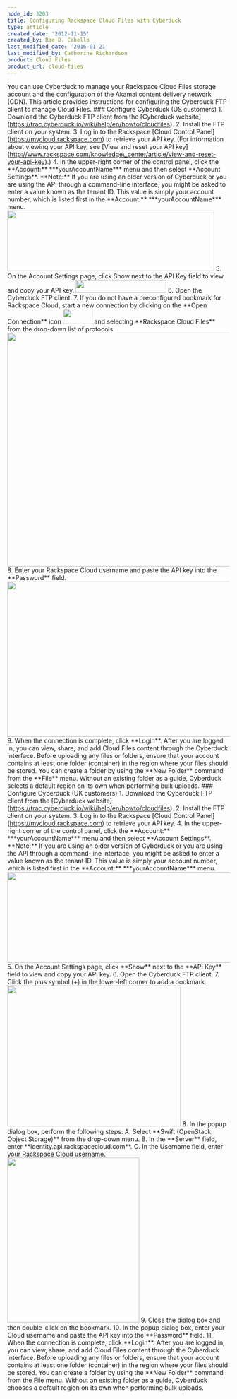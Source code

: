 ```yaml
---
node_id: 3203
title: Configuring Rackspace Cloud Files with Cyberduck
type: article
created_date: '2012-11-15'
created_by: Rae D. Cabello
last_modified_date: '2016-01-21'
last_modified_by: Catherine Richardson
product: Cloud Files
product_url: cloud-files
---
```


You can use Cyberduck to manage your Rackspace Cloud Files storage
account and the configuration of the Akamai content delivery network
(CDN). This article provides instructions for configuring the Cyberduck
FTP client to manage Cloud Files. \#\#\# Configure Cyberduck (US
customers) 1. Download the Cyberduck FTP client from the \[Cyberduck
website\](https://trac.cyberduck.io/wiki/help/en/howto/cloudfiles). 2.
Install the FTP client on your system. 3. Log in to the Rackspace
\[Cloud Control Panel\](https://mycloud.rackspace.com) to retrieve your
API key. (For information about viewing your API key, see \[View and
reset your API
key\](http://www.rackspace.com/knowledge\_center/article/view-and-reset-your-api-key).)
4. In the upper-right corner of the control panel, click the
\*\*Account:\*\* \*\*\*yourAccountName\*\*\* menu and then select
\*\*Account Settings\*\*. \*\*Note:\*\* If you are using an older
version of Cyberduck or you are using the API through a command-line
interface, you might be asked to enter a value known as the tenant ID.
This value is simply your account number, which is listed first in the
\*\*Account:\*\* \*\*\*yourAccountName\*\*\* menu.
<img src="https://8026b2e3760e2433679c-fffceaebb8c6ee053c935e8915a3fbe7.ssl.cf2.rackcdn.com/field/image/3203.png" width="469" height="137" />
5. On the Account Settings page, click Show next to the API Key field to
view and copy your API key.
<img src="https://8026b2e3760e2433679c-fffceaebb8c6ee053c935e8915a3fbe7.ssl.cf2.rackcdn.com/field/image/cpapientry.png" width="205" height="29" />
6. Open the Cyberduck FTP client. 7. If you do not have a preconfigured
bookmark for Rackspace Cloud, start a new connection by clicking on the
\*\*Open Connection\*\* icon
<img src="https://8026b2e3760e2433679c-fffceaebb8c6ee053c935e8915a3fbe7.ssl.cf2.rackcdn.com/field/image/CyberduckOpenConnection.png" width="67" height="34" />
and selecting \*\*Rackspace Cloud Files\*\* from the drop-down list of
protocols.
<img src="https://8026b2e3760e2433679c-fffceaebb8c6ee053c935e8915a3fbe7.ssl.cf2.rackcdn.com/field/image/CyberDuckCFMenuSelectProtocol.png" width="941" height="529" />
8. Enter your Rackspace Cloud username and paste the API key into the
\*\*Password\*\* field.
<img src="https://8026b2e3760e2433679c-fffceaebb8c6ee053c935e8915a3fbe7.ssl.cf2.rackcdn.com/field/image/CyberDuckCloudFiles.png" width="627" height="352" />
9. When the connection is complete, click \*\*Login\*\*. After you are
logged in, you can view, share, and add Cloud Files content through the
Cyberduck interface. Before uploading any files or folders, ensure that
your account contains at least one folder (container) in the region
where your files should be stored. You can create a folder by using the
\*\*New Folder\*\* command from the \*\*File\*\* menu. Without an
existing folder as a guide, Cyberduck selects a default region on its
own when performing bulk uploads. \#\#\# Configure Cyberduck (UK
customers)  1. Download the Cyberduck FTP client from the
\[Cyberduck
website\](https://trac.cyberduck.io/wiki/help/en/howto/cloudfiles). 2.
Install the FTP client on your system. 3. Log in to the Rackspace
\[Cloud Control Panel\](https://mycloud.rackspace.com) to retrieve your
API key. 4. In the upper-right corner of the control panel, click the
\*\*Account:\*\* \*\*\*yourAccountName\*\*\* menu and then select
\*\*Account Settings\*\*. \*\*Note:\*\* If you are using an older
version of Cyberduck or you are using the API through a command-line
interface, you might be asked to enter a value known as the tenant ID.
This value is simply your account number, which is listed first in the
\*\*Account:\*\* \*\*\*yourAccountName\*\*\* menu.
<img src="https://8026b2e3760e2433679c-fffceaebb8c6ee053c935e8915a3fbe7.ssl.cf2.rackcdn.com/field/image/3203.png" width="703" height="206" />
5. On the Account Settings page, click \*\*Show\*\* next to the \*\*API
Key\*\* field to view and copy your API key. 6. Open the Cyberduck FTP
client. 7. Click the plus symbol (+) in the lower-left corner to add a
bookmark.
<img src="https://8026b2e3760e2433679c-fffceaebb8c6ee053c935e8915a3fbe7.ssl.cf2.rackcdn.com/field/image/cyberduck_for_UK_1.png" width="393" height="319" />
8. In the popup dialog box, perform the following steps: A. Select
\*\*Swift (OpenStack Object Storage)\*\* from the drop-down menu. B. In
the \*\*Server\*\* field, enter \*\*identity.api.rackspacecloud.com\*\*.
C. In the Username field, enter your Rackspace Cloud username.
<img src="https://8026b2e3760e2433679c-fffceaebb8c6ee053c935e8915a3fbe7.ssl.cf2.rackcdn.com/field/image/cyberduck6.png" width="299" height="373" />
9. Close the dialog box and then double-click on the bookmark. 10. In
the popup dialog box, enter your Cloud username and paste the API key
into the \*\*Password\*\* field. 11. When the connection is complete,
click \*\*Login\*\*. After you are logged in, you can view, share, and
add Cloud Files content through the Cyberduck interface. Before
uploading any files or folders, ensure that your account contains at
least one folder (container) in the region where your files should be
stored. You can create a folder by using the \*\*New Folder\*\* command
from the File menu. Without an existing folder as a guide, Cyberduck
chooses a default region on its own when performing bulk uploads.



